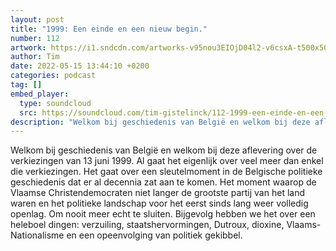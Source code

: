 ```yaml
---
layout: post
title: "1999: Een einde en een nieuw begin."
number: 112
artwork: https://i1.sndcdn.com/artworks-v95nou3EIOjD04l2-v6csxA-t500x500.jpg
author: Tim
date: 2022-05-15 13:44:10 +0200
categories: podcast
tag: []
embed_player:
  type: soundcloud
  src: https://soundcloud.com/tim-gistelinck/112-1999-een-einde-en-een-nieuw-begin
description: "Welkom bij geschiedenis van België en welkom bij deze aflevering over de verkiezingen van 13 juni 1999."
---
```

Welkom bij geschiedenis van België en welkom bij deze aflevering over de verkiezingen van 13 juni 1999. Al gaat het eigenlijk over veel meer dan enkel die verkiezingen. Het gaat over een sleutelmoment in de Belgische politieke geschiedenis dat er al decennia zat aan te komen. Het moment waarop de Vlaamse Christendemocraten niet langer de grootste partij van het land waren en het politieke landschap voor het eerst sinds lang weer volledig openlag. Om nooit meer echt te sluiten. Bijgevolg hebben we het over een heleboel dingen: verzuiling, staatshervormingen, Dutroux, dioxine, Vlaams-Nationalisme en een opeenvolging van politiek gekibbel.